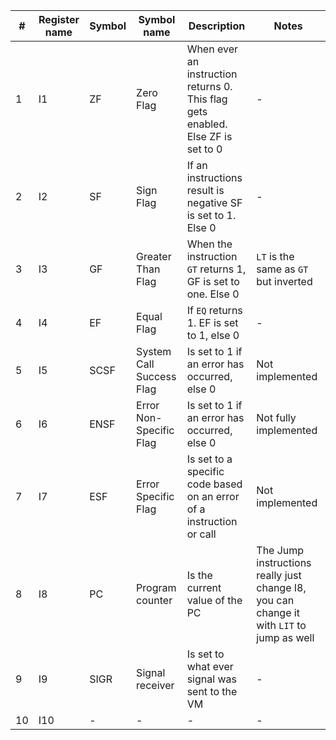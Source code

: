 | #  | Register name | Symbol | Symbol name              | Description                                                                     | Notes                                                                                     |
|----|---------------|--------|--------------------------|---------------------------------------------------------------------------------|-------------------------------------------------------------------------------------------|
| 1  | I1            | ZF     | Zero Flag                | When ever an instruction returns 0. This flag gets enabled. Else ZF is set to 0 | -                                                                                         |
| 2  | I2            | SF     | Sign Flag                | If an instructions result is negative SF is set to 1. Else 0                    | -                                                                                         |
| 3  | I3            | GF     | Greater Than Flag        | When the instruction `GT` returns 1, GF is set to one. Else 0                   | `LT` is the same as `GT` but inverted                                                     |
| 4  | I4            | EF     | Equal Flag               | If `EQ` returns 1. EF is set to 1, else 0                                       | -                                                                                         |
| 5  | I5            | SCSF   | System Call Success Flag | Is set to 1 if an error has occurred, else 0                                    | Not  implemented                                                                          |
| 6  | I6            | ENSF   | Error Non-Specific Flag  | Is set to 1 if an error has occurred, else 0                                    | Not fully implemented                                                                     |
| 7  | I7            | ESF    | Error Specific Flag      | Is set to a specific code based on an error of a instruction or call            | Not  implemented                                                                          |
| 8  | I8            | PC     | Program counter          | Is the current value of the PC                                                  | The Jump instructions really just change I8, you can change it with `LIT` to jump as well |
| 9  | I9            | SIGR   | Signal receiver          | Is set to what ever signal was sent to the VM                                   | -                                                                                         |
| 10 | I10           | -      | -                        | -                                                                               | -                                                                                         |